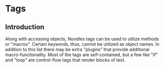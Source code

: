 Tags
========================
Introduction
------------
Along with accessing objects, Noodles tags can be used to utilize methods or "macros". Certain keywords, thus, cannot be utilized as object names. In addition to this list there may be extra "plugins" that provide additional macro-functionality. Most of the tags are self-contained, but a few like "if" and "loop" are control-flow tags that render blocks of text.